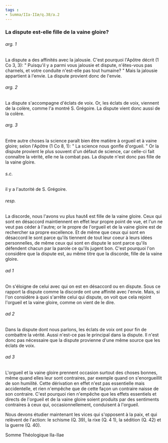 ```yaml
---
tags : 
- Summa/IIa-IIæ/q.38/a.2
---
```


### La dispute est-elle fille de la vaine gloire?

###### arg. 1
La dispute a des affinités avec la jalousie. C'est pourquoi l'Apôtre décrit (1 Co 3, 3): " Puisqu'il y a parmi vous jalousie et dispute, n'êtes-vous pas charnels, et votre conduite n'est-elle pas tout humaine? " Mais la jalousie appartient à l'envie. La dispute provient donc de l'envie. 

###### arg. 2
La dispute s'accompagne d'éclats de voix. Or, les éclats de voix, viennent de la colère, comme l'a montré S. Grégoire. La dispute vient donc aussi de la colère. 

###### arg. 3
Entre autre choses la science paraît bien être matière à orgueil et à vaine gloire; selon l'Apôtre (1 Co 8, 1): " La science nous gonfle d'orgueil. " Or la dispute provient le plus souvent d'un défaut de science, car celle-ci fait connaître la vérité, elle ne la combat pas. La dispute n'est donc pas fille de la vaine gloire. 

###### s.c.
il y a l'autorité de S. Grégoire. 

###### resp.
La discorde, nous l'avons vu plus haut4 est fille de la vaine gloire. Ceux qui sont en désaccord maintiennent en effet leur propre point de vue, et l'un ne veut pas céder à l'autre; or le propre de l'orgueil et de la vaine gloire est de rechercher sa propre excellence. Et de même que ceux qui sont en désaccord le sont parce qu'ils tiennent de tout leur coeur à leurs idées personnelles, de même ceux qui sont en dispute le sont parce qu'ils défendent chacun par la parole ce qu'ils jugent bon. C'est pourquoi l'on considère que la dispute est, au même titre que la discorde, fille de la vaine gloire. 

###### ad 1
On s'éloigne de celui avec qui on est en désaccord ou en dispute. Sous ce rapport la dispute comme la discorde ont une affinité avec l'envie. Mais, si l'on considère à quoi s'arrête celui qui dispute, on voit que cela rejoint l'orgueil et la vaine gloire, comme on vient de le dire. 

###### ad 2
Dans la dispute dont nous parlons, les éclats de voix ont pour fin de combattre la vérité. Aussi n'est-ce pas le principal dans la dispute. Il n'est donc pas nécessaire que la dispute provienne d'une même source que les éclats de voix. 

###### ad 3
L'orgueil et la vaine gloire prennent occasion surtout des choses bonnes, même quand elles leur sont contraires, par exemple quand on s'enorgueillit de son humilité. Cette dérivation en effet n'est pas essentielle mais accidentelle, et rien n'empêche que de cette façon un contraire naisse de son contraire. C'est pourquoi rien n'empêche que les effets essentiels et directs de l'orgueil et de la vaine gloire soient produits par des sentiments contraires à ceux qui, occasionnellement, conduisent à l'orgueil. 

Nous devons étudier maintenant les vices qui s'opposent à la paix, et qui relèvent de l'action: le schisme (Q. 39), la rixe (Q. 4 1), la sédition (Q. 42) et la guerre (Q. 40). 

Somme Théologique IIa-IIae 

